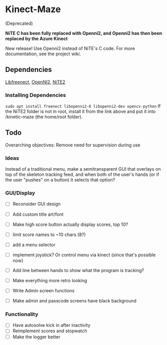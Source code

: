 # Kinect-Maze
(Deprecated)

**NiTE C has been fully replaced with Openni2, and Openni2 has then been replaced by the Azure Kinect**

New release! Use Openni2 instead of NiTE's C code.
For more documentation, see the project wiki.

## Dependencies
[Libfreenect](https://github.com/OpenKinect/libfreenect),
[OpenNI2](https://github.com/occipital/openni2),
[NiTE2](https://github.com/dpengineering/NiTE2/archive/v1.0.0.tar.gz)

### Installing Dependencies
 `sudo apt install freenect libopenni2-0 libopenni2-dev opencv-python`
 If the NiTE2 folder is not in root, install it from the link above and put it into /kinetic-maze (the home/root folder).


## Todo

Overarching objectives:
Remove need for supervision during use

### Ideas
Instead of a traditional menu, make a semitransparent GUI that overlays on top of the skeleton tracking feed, and when both of the user's hands (or if the user "pushes" on a button) it selects that option?

### GUI/Display
- [ ] Reconsider GUI design
- [ ] Add custom title art/font
- [ ] Make high score button actually display scores, top 10?
- [ ] limit score names to ~10 chars (8?)
- [ ] add a menu selector
- [ ] implement joystick? Or control menu via kinect (since that's possible now)

- [ ] Add line between hands to show what the program is tracking?
- [ ] Make everything more retro looking


- [ ] Write Admin screen functions
- [ ] Make admin and passcode screens have black background


### Functionality
- [ ] Have autosolve kick in after inactivity
- [ ] Reimplement scores and stopwatch
- [ ] Make the logger better
